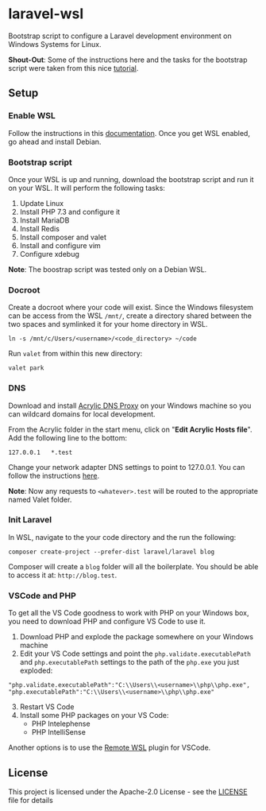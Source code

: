 # laravel-wsl

Bootstrap script to configure a Laravel development environment on Windows Systems for Linux.

**Shout-Out**: Some of the instructions here and the tasks for the bootstrap script were taken from this nice [tutorial](https://dev-squared.com/2018/05/15/getting-started-with-laravel-development-on-windows-subsystem-for-linux-with-vs-code-a-complete-guide/).

## Setup

### Enable WSL

Follow the instructions in this [documentation](https://docs.microsoft.com/en-us/windows/wsl/install-win10). Once you get WSL enabled, go ahead and install Debian.

### Bootstrap script

Once your WSL is up and running, download the bootstrap script and run it on your WSL. It will perform the following tasks:

1. Update Linux
2. Install PHP 7.3 and configure it
3. Install MariaDB
4. Install Redis
5. Install composer and valet
6. Install and configure vim
7. Configure xdebug

**Note**: The boostrap script was tested only on a Debian WSL.

### Docroot

Create a docroot where your code will exist. Since the Windows filesystem can be access from the WSL `/mnt/`, create a directory shared between the two spaces and symlinked it for your home directory in WSL.

```
ln -s /mnt/c/Users/<username>/<code_directory> ~/code
```

Run `valet` from within this new directory:

```
valet park
```

### DNS

Download and install [Acrylic DNS Proxy](http://mayakron.altervista.org/wikibase/show.php?id=AcrylicHome) on your Windows machine so you can wildcard domains for local development.

From the Acrylic folder in the start menu, click on "**Edit Acrylic Hosts file**". Add the following line to the bottom:

```
127.0.0.1   *.test
```

Change your network adapter DNS settings to point to 127.0.0.1. You can follow the instructions [here](https://www.windowscentral.com/how-change-your-pcs-dns-settings-windows-10).

**Note**: Now any requests to `<whatever>.test` will be routed to the appropriate named Valet folder.

### Init Laravel

In WSL, navigate to the your code directory and the run the following:

```
composer create-project --prefer-dist laravel/laravel blog
```

Composer will create a `blog` folder will all the boilerplate. You should be able to access it at: ``http://blog.test``.

### VSCode and PHP

To get all the VS Code goodness to work with PHP on your Windows box, you need to download PHP and configure VS Code to use it.

1. Download PHP and explode the package somewhere on your Windows machine
2. Edit your VS Code settings and point the `php.validate.executablePath` and `php.executablePath` settings to the path of the `php.exe` you just exploded:
```
"php.validate.executablePath":"C:\\Users\\<username>\\php\\php.exe",
"php.executablePath":"C:\\Users\\<username>\\php\\php.exe"
```
3. Restart VS Code
4. Install some PHP packages on your VS Code:
   * PHP Intelephense
   * PHP IntelliSense

Another options is to use the [Remote WSL](https://code.visualstudio.com/remote-tutorials/wsl/run-in-wsl) plugin for VSCode.

## License

This project is licensed under the Apache-2.0 License - see the [LICENSE](LICENSE) file for details

